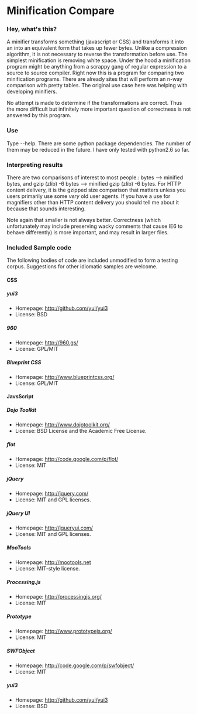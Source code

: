 Minification Compare
==========

### Hey, what's this?

A minifier transforms something (javascript or CSS) and transforms it
into an into an equivalent form that takes up fewer bytes.  Unlike a
compression algorithm, it is not necessary to reverse the
transformation before use.  The simplest minification is removing
white space.  Under the hood a minification program might be anything
from a scrappy gang of regular expression to a source to source
compiler.  Right now this is a program for comparing two minification
programs.  There are already sites that will perform an n-way
comparison with pretty tables.  The original use case here was helping with
developing minifiers.

No attempt is made to determine if the transformations are correct.
Thus the more difficult but infinitely more important question of
correctness is not answered by this program.


### Use

Type --help.  There are some python package
dependencies.  The number of them may be reduced in the future.  I
have only tested with python2.6 so far.

### Interpreting results

There are two comparisons of interest to most people.: bytes -->
minified bytes, and gzip (zlib) -6 bytes --> minified gzip (zlib) -6
bytes. For HTTP content delivery, it is the gzipped size comparison
that matters unless you users primarily use some *very* old user
agents.  If you have a use for magnifiers other than HTTP content
delivery you should tell me about it because that sounds interesting.

Note again that smaller is not always better.  Correctness (which
unfortunately may include preserving wacky comments that cause IE6 to
behave differently) is more important, and may result in larger files.


### Included Sample code
The following bodies of code are included unmodified to form a testing
corpus.  Suggestions for other idiomatic samples are welcome.

#### CSS
##### yui3
 - Homepage: http://github.com/yui/yui3
 - License: BSD

##### 960
 - Homepage: http://960.gs/
 - License: GPL/MIT

##### Blueprint CSS
 - Homepage: http://www.blueprintcss.org/
 - License: GPL/MIT


#### JavsScript

##### Dojo Toolkit
 - Homepage: http://www.dojotoolkit.org/
 - License: BSD License and the Academic Free License.

##### flot
 - Homepage: http://code.google.com/p/flot/
 - License: MIT

##### jQuery
 - Homepage: http://jquery.com/
 - License: MIT and GPL licenses.

##### jQuery UI
 - Homepage: http://jqueryui.com/
 - License: MIT and GPL licenses.

##### MooTools
 - Homepage: http://mootools.net
 - License:  MIT-style license.

##### Processing.js
 - Homepage: http://processingjs.org/
 - License: MIT

##### Prototype
 - Homepage: http://www.prototypejs.org/
 - License: MIT

##### SWFObject
 - Homepage: http://code.google.com/p/swfobject/
 - License: MIT

##### yui3
 - Homepage: http://github.com/yui/yui3
 - License: BSD
